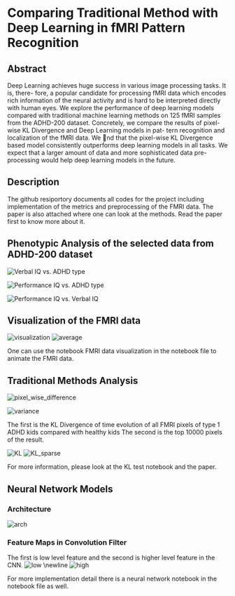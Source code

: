 # Comparing Traditional Method with Deep Learning in fMRI Pattern Recognition
## Abstract
Deep Learning achieves huge success in various image processing tasks. It is, there-
fore, a popular candidate for processing fMRI data which encodes rich information
of the neural activity and is hard to be interpreted directly with human eyes. We
explore the performance of deep learning models compared with traditional machine
learning methods on 125 fMRI samples from the ADHD-200 dataset. Concretely, we
compare the results of pixel-wise KL Divergence and Deep Learning models in pat-
tern recognition and localization of the fMRI data. We nd that the pixel-wise KL
Divergence based model consistently outperforms deep learning models in all tasks.
We expect that a larger amount of data and more sophisticated data pre-processing
would help deep learning models in the future.

## Description

The github resiportory documents all codes for the project including implementation of the metrics and preprocessing of the FMRI data. The paper is also attached where one can look at the methods. Read the paper first to know more about it.


## Phenotypic Analysis of the selected data from ADHD-200 dataset

![Verbal IQ vs. ADHD type](plots/verbal.png)

![Performance IQ vs. ADHD type](plots/performance.png)

![Performance IQ vs. Verbal IQ](plots/performance_verbal.png)


## Visualization of the FMRI data

![visualization](plots/t_0.png)
![average](plots/average_image.png)



One can use the notebook FMRI data visualization in the notebook file to animate the FMRI data.

## Traditional Methods Analysis
![pixel_wise_difference](plots/pdifference.png)

![variance](plots/variance.png)

The first is the KL Divergence of time evolution of all FMRI pixels of type 1 ADHD kids compared with healthy kids 
The second is the top 10000 pixels of the result.

![KL](plots/kl_all.png)
![KL_sparse](plots/kl_sparse.png)

For more information, please look at the KL test notebook and the paper.



## Neural Network Models
### Architecture
![arch](plots/arch.png)
### Feature Maps in Convolution Filter
The first is low level feature and the second is higher level feature in the CNN.
![low](plots/low_level.png)
\newline
![high](plots/high_level.png)

For more implementation detail there is a neural network notebook in the notebook file as well.

